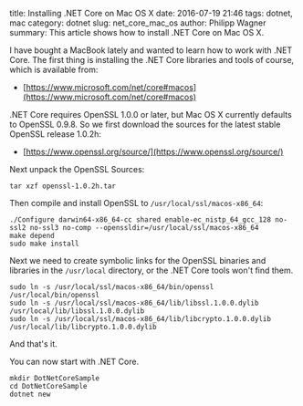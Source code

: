﻿title: Installing .NET Core on Mac OS X
date: 2016-07-19 21:46
tags: dotnet, mac
category: dotnet
slug: net_core_mac_os
author: Philipp Wagner
summary: This article shows how to install .NET Core on Mac OS X.

I have bought a MacBook lately and wanted to learn how to work with .NET Core. The first thing is installing the 
.NET Core libraries and tools of course, which is available from:

* [https://www.microsoft.com/net/core#macos](https://www.microsoft.com/net/core#macos)

.NET Core requires OpenSSL 1.0.0 or later, but Mac OS X currently defaults to OpenSSL 0.9.8. So we first download 
the sources for the latest stable OpenSSL release 1.0.2h:

* [https://www.openssl.org/source/](https://www.openssl.org/source/)

Next unpack the OpenSSL Sources:

```
tar xzf openssl-1.0.2h.tar
```

Then compile and install OpenSSL to ``/usr/local/ssl/macos-x86_64``:

```
./Configure darwin64-x86_64-cc shared enable-ec_nistp_64_gcc_128 no-ssl2 no-ssl3 no-comp --openssldir=/usr/local/ssl/macos-x86_64
make depend
sudo make install
```

Next we need to create symbolic links for the OpenSSL binaries and libraries in the ``/usr/local`` directory, or the 
.NET Core tools won't find them.

```
sudo ln -s /usr/local/ssl/macos-x86_64/bin/openssl /usr/local/bin/openssl
sudo ln -s /usr/local/ssl/macos-x86_64/lib/libssl.1.0.0.dylib /usr/local/lib/libssl.1.0.0.dylib
sudo ln -s /usr/local/ssl/macos-x86_64/lib/libcrypto.1.0.0.dylib /usr/local/lib/libcrypto.1.0.0.dylib
```

And that's it.

You can now start with .NET Core.

```
mkdir DotNetCoreSample
cd DotNetCoreSample
dotnet new
```